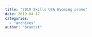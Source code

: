 ```yaml
---
title: "2019 Skills USA Wyoming promo"
date: 2019-04-17
categories: 
  - "archives"
author: "brantzt"
---
```



